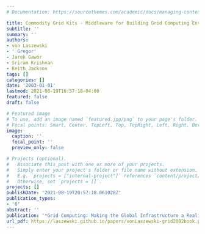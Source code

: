 ```yaml
---
# Documentation: https://sourcethemes.com/academic/docs/managing-content/

title: Commodity Grid Kits - Middleware for Building Grid Computing Environments
subtitle: ''
summary: ''
authors:
- von Laszewski
- ' Gregor'
- Jarek Gawor
- Sriram Krishnan
- Keith Jackson
tags: []
categories: []
date: '2003-01-01'
lastmod: 2021-08-19T16:57:18-04:00
featured: false
draft: false

# Featured image
# To use, add an image named `featured.jpg/png` to your page's folder.
# Focal points: Smart, Center, TopLeft, Top, TopRight, Left, Right, BottomLeft, Bottom, BottomRight.
image:
  caption: ''
  focal_point: ''
  preview_only: false

# Projects (optional).
#   Associate this post with one or more of your projects.
#   Simply enter your project's folder or file name without extension.
#   E.g. `projects = ["internal-project"]` references `content/project/deep-learning/index.md`.
#   Otherwise, set `projects = []`.
projects: []
publishDate: '2021-08-19T20:57:18.061028Z'
publication_types:
- '6'
abstract: ''
publication: '*Grid Computing: Making the Global Infrastructure a Reality*'
url_pdf: https://laszewski.github.io/papers/vonLaszewski-grid2002book.pdf
---
```


